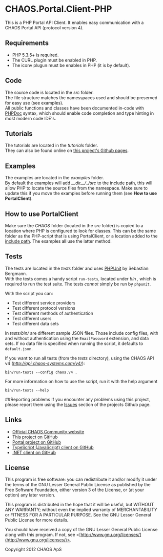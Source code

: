 CHAOS.Portal.Client-PHP
=========================

This is a PHP Portal API Client. It enables easy communication with a CHAOS Portal API (protocol version 4).

## Requirements
 - PHP 5.3.5+ is required.
 - The CURL plugin must be enabled in PHP.
 - The iconv plugun must be enables in PHP (it is by default).

## Code
The source code is located in the *src* folder.  
The file structure matches the namesspaces used and should be preserved for easy use (see examples).  
All public functions and classes have been documented in-code with [PHPDoc](http://www.phpdoc.de/) syntax,
which should enable code completion and type hinting in most modern code IDE's.

## Tutorials
The tutorials are located in the *tutorials* folder.  
They can also be found online on [this project's Github pages](http://chaos-community.github.com/CHAOS.Portal.Client-PHP/).

## Examples
The examples are located in the *examples* folder.  
By default the examples will add *\_\_dir\_\_/../src* to the include path, this will allow PHP to locate the source files from the namespace.
Make sure to update this if you move the examples before running them (see **How to use PortalClient**).

## How to use PortalClient
Make sure the *CHAOS* folder (located in the *src* folder) is copied to a location where PHP is configured to look for classes.
This can be the same folder as the PHP-script that is using PortalClient, or a location added to the [include path](http://php.net/manual/en/function.set-include-path.php).
The examples all use the latter method.

## Tests
The tests are located in the *tests* folder and uses [PHPUnit](http://phpunit.de/manual/current/en/index.html) by Sebastian Bergmann.  
With the tests comes a handy script `run-tests`, located under *bin* , which is required to run the test suite. The tests *cannot* simply be run by `phpunit`.  

With the script you can:

 - Test different service providers
 - Test different protocol versions
 - Test different methods of authentication
 - Test different users
 - Test different data sets

In *tests/bin/* are different sample JSON files. Those include config files, with and without authentication using the `EmailPassword` extension, and data sets. If no data file is specified when running the script, it defaults to `default.json`.

If you want to run all tests (from the *tests* directory), using the CHAOS API v4 (*http://api.chaos-systems.com/v4/*):
    
    bin/run-tests --config chaos.v4 .
    
For more information on how to use the script, run it with the help argument
    
    bin/run-tests --help

##Reporting problems
If you encounter any problems using this project, please report them using the [Issues](https://github.com/CHAOS-Community/CHAOS.Portal.Client-PHP/issues) section of the projects Github page.

## Links
 - [Official CHAOS Community website](http://www.chaos-community.org/)
 - [This project on GitHub](https://github.com/CHAOS-Community/CHAOS.Portal.Client-PHP)
 - [Portal project on GitHub](https://github.com/CHAOS-Community/Portal)
 - [TypeScript (JavaScript) client on GitHub](https://github.com/CHAOS-Community/CHAOS.Portal.Client-TypeScript)
 - [.NET client on GitHub](https://github.com/CHAOS-Community/CHAOS.Portal.Client-.NET)

## License
This program is free software: you can redistribute it and/or modify
it under the terms of the GNU Lesser General Public License as published by
the Free Software Foundation, either version 3 of the License, or
(at your option) any later version.

This program is distributed in the hope that it will be useful,
but WITHOUT ANY WARRANTY; without even the implied warranty of
MERCHANTABILITY or FITNESS FOR A PARTICULAR PURPOSE.  See the
GNU Lesser General Public License for more details.

You should have received a copy of the GNU Lesser General Public License
along with this program.  If not, see <[http://www.gnu.org/licenses/](http://www.gnu.org/licenses/)>.

Copyright 2012 CHAOS ApS
